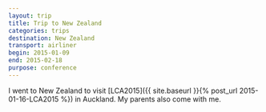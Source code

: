 ```yaml
---
layout: trip
title: Trip to New Zealand
categories: trips
destination: New Zealand
transport: airliner
begin: 2015-01-09
end: 2015-02-18
purpose: conference
---
```


I went to New Zealand to visit
[LCA2015]({{ site.baseurl }}{% post_url 2015-01-16-LCA2015 %})
in Auckland. My parents also come with me.
